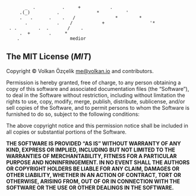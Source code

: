 ```
       _  .          .     +           .
     .(_)          .              *          '
     .   .      .    .   /               *        *
       .           .    /           +                 '*
 . .        .  .       /    .
     .  +       .     *
    .                   medior
```

## The MIT License (*MIT*)

Copyright © Volkan Özçelik <me@volkan.io> and contributors.

Permission is hereby granted, free of charge, to any person obtaining a copy
of this software and associated documentation files (the “Software”), to deal
in the Software without restriction, including without limitation the rights
to use, copy, modify, merge, publish, distribute, sublicense, and/or sell
copies of the Software, and to permit persons to whom the Software is
furnished to do so, subject to the following conditions:

The above copyright notice and this permission notice shall be included in all
copies or substantial portions of the Software.

**THE SOFTWARE IS PROVIDED “AS IS” WITHOUT WARRANTY OF ANY KIND, EXPRESS OR
IMPLIED, INCLUDING BUT NOT LIMITED TO THE WARRANTIES OF MERCHANTABILITY,
FITNESS FOR A PARTICULAR PURPOSE AND NONINFRINGEMENT. IN NO EVENT SHALL THE
AUTHORS OR COPYRIGHT HOLDERS BE LIABLE FOR ANY CLAIM, DAMAGES OR OTHER
LIABILITY, WHETHER IN AN ACTION OF CONTRACT, TORT OR OTHERWISE, ARISING FROM,
OUT OF OR IN CONNECTION WITH THE SOFTWARE OR THE USE OR OTHER DEALINGS IN THE
SOFTWARE.**
